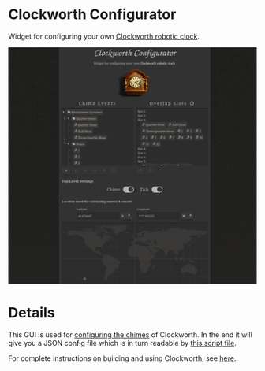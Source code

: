 # Clockworth Configurator
Widget for configuring your own [Clockworth robotic clock](https://github.com/petermarkley/clockworth).

![Clockworth Configurator](img/screenshots/2025-02-20.png)

# Details
This GUI is used for [configuring the chimes](https://github.com/petermarkley/clockworth/wiki/Software#chimes) of Clockworth. In the end it will give you a JSON config file which is in turn readable by [this script file](https://github.com/petermarkley/clockworth/blob/master/scripts/chime.php).

For complete instructions on building and using Clockworth, see [here](https://github.com/petermarkley/clockworth/wiki).


